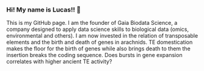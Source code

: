 ### Hi! My name is Lucas!! 👋

  This is my GitHub page. I am the founder of Gaia Biodata Science, a company designed to apply data science skills to biological data (omics, environmental and others). 
  I am now invested in the relation of transposable elements and the birth and death of genes in arachnids. TE domestication makes the floor for the birth of genes while also brings death to them the insertion breaks the coding sequence. Does bursts in gene expansion correlates with higher ancient TE activity?  

<!--
**lcanesin/lcanesin** is a ✨ _special_ ✨ repository because its `README.md` (this file) appears on your GitHub profile.

Here are some ideas to get you started:

- 🔭 I’m currently working on ...
- 🌱 I’m currently learning ...
- 👯 I’m looking to collaborate on ...
- 🤔 I’m looking for help with ...
- 💬 Ask me about ...
- 📫 How to reach me: ...
- 😄 Pronouns: ...
- ⚡ Fun fact: ...
-->
